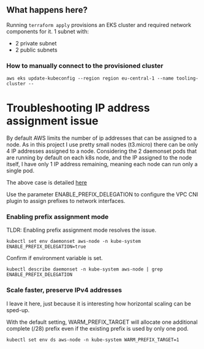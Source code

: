 ## What happens here?

Running  `terraform apply` provisions an EKS cluster and required network components for it.
1 subnet with:
- 2 private subnet
- 2 public subnets

### How to manually connect to the provisioned cluster 

```
aws eks update-kubeconfig --region region eu-central-1 --name tooling-cluster --
```

# Troubleshooting IP address assignment issue

By default AWS limits the number of ip addresses that can be assigned to a node. As in this project I use pretty small nodes (t3.micro) there can be only 4 IP addresses assigned to a node. Considering the 2 daemonset pods that are running by default on each k8s node, and the IP assigned to the node itself, I have only 1 IP address remaining, meaning each node can run only a single pod.

The above case is detailed [here](https://aws.amazon.com/blogs/containers/amazon-vpc-cni-increases-pods-per-node-limits/)

Use the parameter ENABLE_PREFIX_DELEGATION to configure the VPC CNI plugin to assign prefixes to network interfaces.

### Enabling prefix assignment mode
TLDR: Enabling prefix assignment mode resolves the issue.

```
kubectl set env daemonset aws-node -n kube-system ENABLE_PREFIX_DELEGATION=true
```

Confirm if environment variable is set.
```
kubectl describe daemonset -n kube-system aws-node | grep ENABLE_PREFIX_DELEGATION
```
### Scale faster, preserve IPv4 addresses

I leave it here, just because it is interesting how horizontal scaling can be sped-up.

With the default setting, WARM_PREFIX_TARGET will allocate one additional complete (/28) prefix even if the existing prefix is used by only one pod. 
```
kubectl set env ds aws-node -n kube-system WARM_PREFIX_TARGET=1
```
